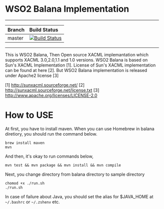 WSO2 Balana Implementation
==========================

---

|  Branch | Build Status |
| :------------ |:-------------
| master      | [![Build Status](https://wso2.org/jenkins/job/wso2-balana/badge/icon)](https://wso2.org/jenkins/job/wso2-balana) |


---

This is WSO2 Balana, Then Open source XACML implemantation which supports XACML 3.0,2.0,1.1 and 1.0 versions. WSO2 Balana is based on Sun's XACML Implementation [1]. License of Sun's XACML implementation can be found at here [2]. But WSO2 Balana implementation is released under Apache2 license [3]

[1] http://sunxacml.sourceforge.net/
[2] http://sunxacml.sourceforge.net/license.txt
[3] http://www.apache.org/licenses/LICENSE-2.0


# How to USE
At first, you have to install maven.
When you can use Homebrew in balana diretiory, you should run the command below.
```
brew install maven
mvn
```
And then, it's okay to run commands below,
```
mvn test && mvn package && mvn install && mvn compile
```

Next, you change directory from balana directory to sample directory
```
chomod +x ./run.sh
./run.sh
```

In case of failure about Java, you should set the alias for $JAVA_HOME at ```~/.bashrc``` or ```~/.zshenv``` etc.
